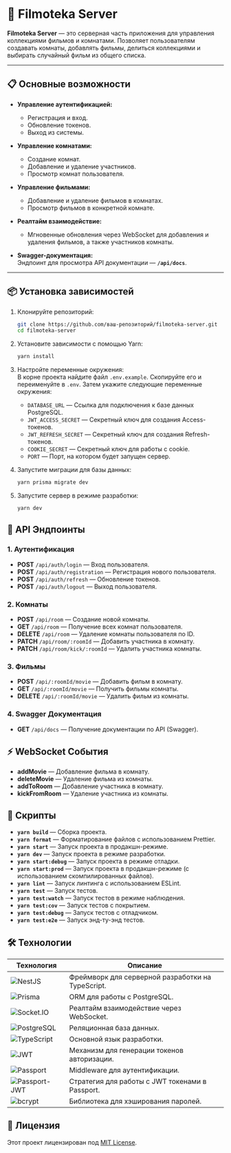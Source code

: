 # 🎥 Filmoteka Server

**Filmoteka Server** — это серверная часть приложения для управления коллекциями фильмов и комнатами. Позволяет пользователям создавать комнаты, добавлять фильмы, делиться коллекциями и выбирать случайный фильм из общего списка.

---

## 📋 Основные возможности

- **Управление аутентификацией:**

  - Регистрация и вход.
  - Обновление токенов.
  - Выход из системы.

- **Управление комнатами:**

  - Создание комнат.
  - Добавление и удаление участников.
  - Просмотр комнат пользователя.

- **Управление фильмами:**

  - Добавление и удаление фильмов в комнатах.
  - Просмотр фильмов в конкретной комнате.

- **Реалтайм взаимодействие:**

  - Мгновенные обновления через WebSocket для добавления и удаления фильмов, а также участников комнаты.

- **Swagger-документация:**  
  Эндпоинт для просмотра API документации — **`/api/docs`**.

---

## 📦 Установка зависимостей

1. Клонируйте репозиторий:
   ```bash
   git clone https://github.com/ваш-репозиторий/filmoteka-server.git
   cd filmoteka-server
   ```
2. Установите зависимости с помощью Yarn:
   ```bash
   yarn install
   ```
3. Настройте переменные окружения:  
   В корне проекта найдите файл `.env.example`. Скопируйте его и переименуйте в `.env`. Затем укажите следующие переменные окружения:

   - `DATABASE_URL` — Ссылка для подключения к базе данных PostgreSQL.
   - `JWT_ACCESS_SECRET` — Секретный ключ для создания Access-токенов.
   - `JWT_REFRESH_SECRET` — Секретный ключ для создания Refresh-токенов.
   - `COOKIE_SECRET` — Секретный ключ для работы с cookie.
   - `PORT` — Порт, на котором будет запущен сервер.

4. Запустите миграции для базы данных:
   ```bash
   yarn prisma migrate dev
   ```
5. Запустите сервер в режиме разработки:
   ```bash
   yarn dev
   ```

## 📡 API Эндпоинты

### 1. **Аутентификация**

- **POST** `/api/auth/login` — Вход пользователя.
- **POST** `/api/auth/registration` — Регистрация нового пользователя.
- **POST** `/api/auth/refresh` — Обновление токенов.
- **POST** `/api/auth/logout` — Выход пользователя.

### 2. **Комнаты**

- **POST** `/api/room` — Создание новой комнаты.
- **GET** `/api/room` — Получение всех комнат пользователя.
- **DELETE** `/api/room` — Удаление комнаты пользователя по ID.
- **PATCH** `/api/room/:roomId` — Добавить участника в комнату.
- **PATCH** `/api/room/kick/:roomId` — Удалить участника комнаты.

### 3. **Фильмы**

- **POST** `/api/:roomId/movie` — Добавить фильм в комнату.
- **GET** `/api/:roomId/movie` — Получить фильмы комнаты.
- **DELETE** `/api/:roomId/movie` — Удалить фильм из комнаты.

### 4. **Swagger Документация**

- **GET** `/api/docs` — Получение документации по API (Swagger).

## ⚡ WebSocket События

- **addMovie** — Добавление фильма в комнату.
- **deleteMovie** — Удаление фильма из комнаты.
- **addToRoom** — Добавление участника в комнату.
- **kickFromRoom** — Удаление участника из комнаты.

## 📝 Скрипты

- **`yarn build`** — Сборка проекта.
- **`yarn format`** — Форматирование файлов с использованием Prettier.
- **`yarn start`** — Запуск проекта в продакшн-режиме.
- **`yarn dev`** — Запуск проекта в режиме разработки.
- **`yarn start:debug`** — Запуск проекта в режиме отладки.
- **`yarn start:prod`** — Запуск проекта в продакшн-режиме (с использованием скомпилированных файлов).
- **`yarn lint`** — Запуск линтинга с использованием ESLint.
- **`yarn test`** — Запуск тестов.
- **`yarn test:watch`** — Запуск тестов в режиме наблюдения.
- **`yarn test:cov`** — Запуск тестов с покрытием.
- **`yarn test:debug`** — Запуск тестов с отладчиком.
- **`yarn test:e2e`** — Запуск энд-ту-энд тестов.

## 🛠 Технологии

| Технология                                                                                        | Описание                                          |
| ------------------------------------------------------------------------------------------------- | ------------------------------------------------- |
| ![NestJS](https://img.shields.io/badge/-NestJS-E0234E?logo=nestjs&logoColor=white)                | Фреймворк для серверной разработки на TypeScript. |
| ![Prisma](https://img.shields.io/badge/-Prisma-2D3748?logo=prisma&logoColor=white)                | ORM для работы с PostgreSQL.                      |
| ![Socket.IO](https://img.shields.io/badge/-Socket.IO-010101?logo=socketdotio&logoColor=white)     | Реалтайм взаимодействие через WebSocket.          |
| ![PostgreSQL](https://img.shields.io/badge/-PostgreSQL-336791?logo=postgresql&logoColor=white)    | Реляционная база данных.                          |
| ![TypeScript](https://img.shields.io/badge/-TypeScript-3178C6?logo=typescript&logoColor=white)    | Основной язык разработки.                         |
| ![JWT](https://img.shields.io/badge/-JWT-000000?logo=jsonwebtokens&logoColor=white)               | Механизм для генерации токенов авторизации.       |
| ![Passport](https://img.shields.io/badge/-Passport-34E27A?logo=passport&logoColor=white)          | Middleware для аутентификации.                    |
| ![Passport-JWT](https://img.shields.io/badge/-Passport--JWT-6E7783?logo=passport&logoColor=white) | Стратегия для работы с JWT токенами в Passport.   |
| ![bcrypt](https://img.shields.io/badge/-bcrypt-003A70?logo=data:image/png;base64,...)             | Библиотека для хэширования паролей.               |

## 📝 Лицензия

Этот проект лицензирован под [MIT License](LICENSE).
